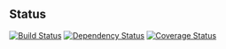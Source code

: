 ## Status
[![Build Status](https://travis-ci.org/tesladethray/anagrammer.svg?branch=master)](https://travis-ci.org/pantheon-systems/anagrammer)
[![Dependency Status](https://gemnasium.com/tesladethray/anagrammer.svg)](https://gemnasium.com/pantheon-systems/anagrammer)
[![Coverage Status](https://coveralls.io/repos/github/tesladethray/anagrammer/badge.svg?branch=master)](https://coveralls.io/github/pantheon-systems/anagrammer?branch=master)
